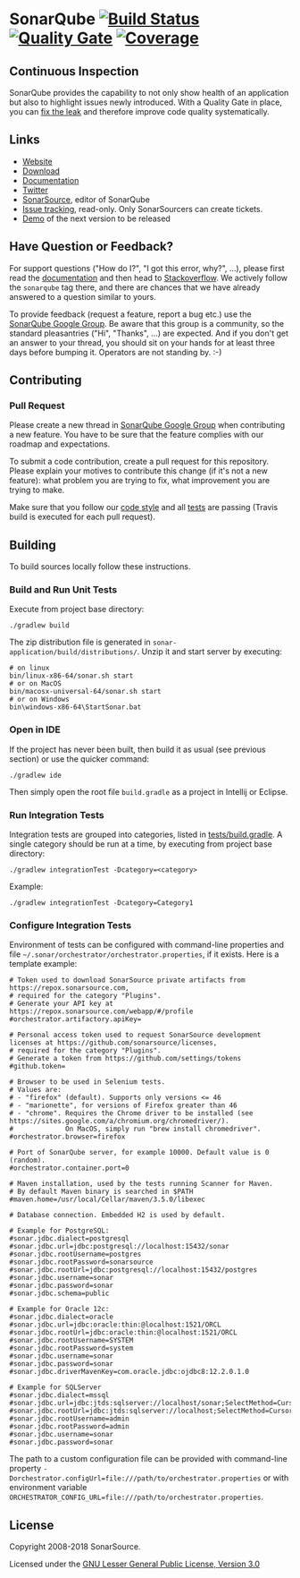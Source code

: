 SonarQube [![Build Status](https://travis-ci.org/SonarSource/sonarqube.svg?branch=master)](https://travis-ci.org/SonarSource/sonarqube) [![Quality Gate](https://next.sonarqube.com/sonarqube/api/badges/gate?key=org.sonarsource.sonarqube%3Asonarqube)](https://next.sonarqube.com/sonarqube/dashboard?id=org.sonarsource.sonarqube%3Asonarqube) [![Coverage](https://next.sonarqube.com/sonarqube/api/badges/measure?key=org.sonarsource.sonarqube%3Asonarqube&metric=coverage)](https://next.sonarqube.com/sonarqube/component_measures/domain/Coverage?id=org.sonarsource.sonarqube%3Asonarqube)
=========

Continuous Inspection
---------------------
SonarQube provides the capability to not only show health of an application but also to highlight issues newly introduced. With a Quality Gate in place, you can [fix the leak](https://blog.sonarsource.com/water-leak-changes-the-game-for-technical-debt-management) and therefore improve code quality systematically.

Links
-----

* [Website](https://www.sonarqube.org)
* [Download](https://www.sonarqube.org/downloads/)
* [Documentation](https://docs.sonarqube.org)
* [Twitter](https://twitter.com/SonarQube)
* [SonarSource](https://www.sonarsource.com), editor of SonarQube
* [Issue tracking](https://jira.sonarsource.com/browse/SONAR/), read-only. Only SonarSourcers can create tickets.
* [Demo](https://next.sonarqube.com/sonarqube/dashboard?id=org.sonarsource.sonarqube%3Asonarqube) of the next version to be released

Have Question or Feedback?
--------------------------

For support questions ("How do I?", "I got this error, why?", ...), please first read the [documentation](https://docs.sonarqube.org) and then head to [Stackoverflow](http://stackoverflow.com/questions/tagged/sonarqube). We actively follow the `sonarqube` tag there, and there are chances that we have already answered to a question similar to yours. 

To provide feedback (request a feature, report a bug etc.) use the [SonarQube Google Group](https://groups.google.com/forum/#!forum/sonarqube). Be aware that this group is a community, so the standard pleasantries ("Hi", "Thanks", ...) are expected. And if you don't get an answer to your thread, you should sit on your hands for at least three days before bumping it. Operators are not standing by. :-)


Contributing
------------

### Pull Request

Please create a new thread in [SonarQube Google Group](https://groups.google.com/forum/#!forum/sonarqube) when contributing a new feature. You have to be sure that the feature complies with our roadmap and expectations. 

To submit a code contribution, create a pull request for this repository. Please explain your motives to contribute this change (if it's not a new feature): what problem you are trying to fix, what improvement you are trying to make.

Make sure that you follow our [code style](https://github.com/SonarSource/sonar-developer-toolset#code-style) and all [tests](#testing) are passing (Travis build is executed for each pull request).


Building
--------

To build sources locally follow these instructions.

### Build and Run Unit Tests

Execute from project base directory:

    ./gradlew build

The zip distribution file is generated in `sonar-application/build/distributions/`. Unzip it and start server by executing:

    # on linux
    bin/linux-x86-64/sonar.sh start 
    # or on MacOS
    bin/macosx-universal-64/sonar.sh start
    # or on Windows
    bin\windows-x86-64\StartSonar.bat 

### Open in IDE

If the project has never been built, then build it as usual (see previous section) or use the quicker command:

    ./gradlew ide
    
Then simply open the root file `build.gradle` as a project in Intellij or Eclipse.

### Run Integration Tests

Integration tests are grouped into categories, listed in [tests/build.gradle]().
A single category should be run at a time, by executing from project base directory: 

    ./gradlew integrationTest -Dcategory=<category>
    
Example:

    ./gradlew integrationTest -Dcategory=Category1
    
### Configure Integration Tests

Environment of tests can be configured with command-line properties and file `~/.sonar/orchestrator/orchestrator.properties`, if it exists.
Here is a template example:

    # Token used to download SonarSource private artifacts from https://repox.sonarsource.com,
    # required for the category "Plugins".
    # Generate your API key at https://repox.sonarsource.com/webapp/#/profile
    #orchestrator.artifactory.apiKey=

    # Personal access token used to request SonarSource development licenses at https://github.com/sonarsource/licenses,
    # required for the category "Plugins". 
    # Generate a token from https://github.com/settings/tokens
    #github.token=
      
    # Browser to be used in Selenium tests. 
    # Values are:  
    # - "firefox" (default). Supports only versions <= 46
    # - "marionette", for versions of Firefox greater than 46
    # - "chrome". Requires the Chrome driver to be installed (see https://sites.google.com/a/chromium.org/chromedriver/). 
    #             On MacOS, simply run "brew install chromedriver".
    #orchestrator.browser=firefox
    
    # Port of SonarQube server, for example 10000. Default value is 0 (random).
    #orchestrator.container.port=0
    
    # Maven installation, used by the tests running Scanner for Maven.
    # By default Maven binary is searched in $PATH
    #maven.home=/usr/local/Cellar/maven/3.5.0/libexec
    
    # Database connection. Embedded H2 is used by default.
   
    # Example for PostgreSQL:
    #sonar.jdbc.dialect=postgresql
    #sonar.jdbc.url=jdbc:postgresql://localhost:15432/sonar
    #sonar.jdbc.rootUsername=postgres
    #sonar.jdbc.rootPassword=sonarsource
    #sonar.jdbc.rootUrl=jdbc:postgresql://localhost:15432/postgres
    #sonar.jdbc.username=sonar
    #sonar.jdbc.password=sonar    
    #sonar.jdbc.schema=public
    
    # Example for Oracle 12c:
    #sonar.jdbc.dialect=oracle
    #sonar.jdbc.url=jdbc:oracle:thin:@localhost:1521/ORCL
    #sonar.jdbc.rootUrl=jdbc:oracle:thin:@localhost:1521/ORCL
    #sonar.jdbc.rootUsername=SYSTEM
    #sonar.jdbc.rootPassword=system
    #sonar.jdbc.username=sonar
    #sonar.jdbc.password=sonar
    #sonar.jdbc.driverMavenKey=com.oracle.jdbc:ojdbc8:12.2.0.1.0
    
    # Example for SQLServer
    #sonar.jdbc.dialect=mssql
    #sonar.jdbc.url=jdbc:jtds:sqlserver://localhost/sonar;SelectMethod=Cursor
    #sonar.jdbc.rootUrl=jdbc:jtds:sqlserver://localhost;SelectMethod=Cursor
    #sonar.jdbc.rootUsername=admin
    #sonar.jdbc.rootPassword=admin
    #sonar.jdbc.username=sonar
    #sonar.jdbc.password=sonar
    
The path to a custom configuration file can be provided with command-line property `-Dorchestrator.configUrl=file:///path/to/orchestrator.properties` or with
environment variable `ORCHESTRATOR_CONFIG_URL=file:///path/to/orchestrator.properties`.

License
-------

Copyright 2008-2018 SonarSource.

Licensed under the [GNU Lesser General Public License, Version 3.0](https://www.gnu.org/licenses/lgpl.txt)
